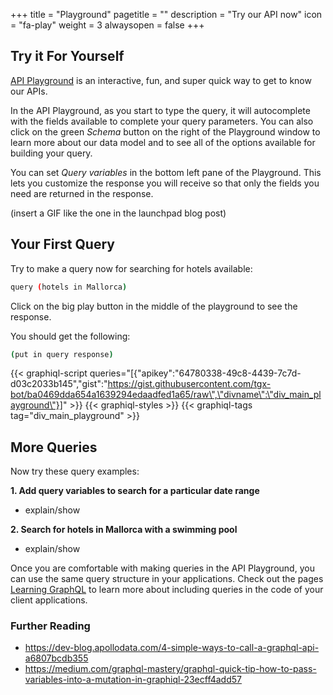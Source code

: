 +++
title = "Playground"
pagetitle = ""
description = "Try our API now"
icon = "fa-play"
weight = 3
alwaysopen = false
+++

## Try it For Yourself
[API Playground](https://api.travelgatex.com) is an interactive, fun, and super quick way to get to know our APIs.

In the API Playground, as you start to type the query, it will autocomplete with the fields available to complete your query parameters. You can also click on the green _Schema_ button on the right of the Playground window to learn more about our data model and to see all of the options available for building your query.

You can set _Query variables_ in the bottom left pane of the Playground. This lets you customize the response you will receive so that only the fields you need are returned in the response.

(insert a GIF like the one in the launchpad blog post)

## Your First Query 
Try to make a query now for searching for hotels available:
```bash
query (hotels in Mallorca)
```
Click on the big play button in the middle of the playground to see the response.

You should get the following:
```bash
(put in query response)
```

{{< graphiql-script queries="[{\"apikey\":\"64780338-49c8-4439-7c7d-d03c2033b145\",\"gist\":\"https://gist.githubusercontent.com/tgx-bot/ba0469dda654a1639294edaadfed1a65/raw\",\"divname\":\"div_main_playground\"}]" >}}
{{< graphiql-styles >}}
{{< graphiql-tags tag="div_main_playground" >}}

## More Queries
Now try these query examples:

<strong>1. Add query variables to search for a particular date range</strong>
- explain/show

<strong>2. Search for hotels in Mallorca with a swimming pool</strong>
- explain/show

Once you are comfortable with making queries in the API Playground, you can use the same query structure in your applications. Check out the pages <a href="/learning-graphql/">Learning GraphQL</a> to learn more about including queries in the code of your client applications.

### Further Reading

- https://dev-blog.apollodata.com/4-simple-ways-to-call-a-graphql-api-a6807bcdb355
- https://medium.com/graphql-mastery/graphql-quick-tip-how-to-pass-variables-into-a-mutation-in-graphiql-23ecff4add57
